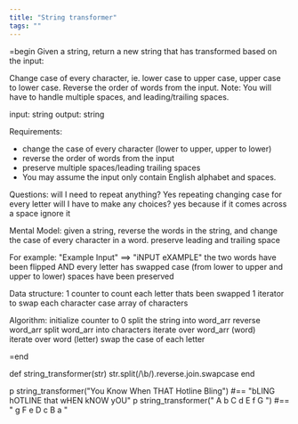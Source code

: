 ```yaml
---
title: "String transformer"
tags: ""
---
```


=begin
Given a string, return a new string that has transformed based on the input:

Change case of every character, ie. lower case to upper case, upper case to lower case.
Reverse the order of words from the input.
Note: You will have to handle multiple spaces, and leading/trailing spaces.

input: string
output: string 

Requirements: 

-   change the case of every character (lower to upper, upper to lower)
-   reverse the order of words from the input
-   preserve multiple spaces/leading trailing spaces
-   You may assume the input only contain English alphabet and spaces.

Questions: 
will I need to repeat anything? Yes repeating changing case for every letter
will I have to make any choices? yes because if it comes across a space ignore it

Mental Model: given a string, reverse the words in the string, and change the case of every character in a word. preserve leading and trailing space

For example:
"Example Input" ==> "iNPUT eXAMPLE"
the two words have been flipped
AND every letter has swapped case (from lower to upper and upper to lower)
spaces have been preserved

Data structure:
1 counter to count each letter thats been swapped
1 iterator to swap each character case
array of characters

Algorithm:
initialize counter to 0
split the string into word_arr
reverse word_arr
split word_arr into characters
iterate over word_arr (word)  
  iterate over word (letter)
    swap the case of each letter    

=end

def string_transformer(str)
  str.split(/\\b/).reverse.join.swapcase
end  

p string_transformer("You Know When  THAT  Hotline Bling") #== "bLING hOTLINE  that  wHEN kNOW yOU"
p string_transformer(" A b C d E f G ") #== " g F e D c B a "
